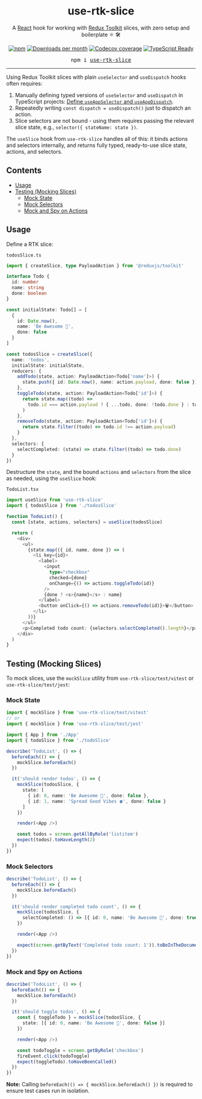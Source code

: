 <div align="center">
  <h1>use-rtk-slice</h1>
  <p>A <a href="https://react.dev/">React</a> hook for working with <a href="https://redux-toolkit.js.org/">Redux Toolkit</a> slices, with zero setup and boilerplate ⚛️ 🛠️
  </p>
  <p>
    <a href="https://www.npmjs.com/package/use-rtk-slice" target="_blank"><img alt="npm" src="https://img.shields.io/npm/v/use-rtk-slice.svg?label=NPM"></a>
    <a href="https://www.npmjs.com/package/use-rtk-slice" target="_blank"><img alt="Downloads per month" src="https://img.shields.io/npm/dm/use-rtk-slice.svg?label=Downloads" /></a>
    <a href="https://codecov.io/gh/Lambdaphile/use-rtk-slice/tree/main" target="_blank"><img src="https://img.shields.io/codecov/c/github/Lambdaphile/use-rtk-slice?label=Coverage&token=0TD18JUTH7" alt="Codecov coverage" /></a>
    <a href="https://www.typescriptlang.org/" target="_blank"><img alt="TypeScript Ready" src="https://img.shields.io/badge/TypeScript-Ready-blue.svg"></a>
  </p>
  <pre>npm i <a href="https://www.npmjs.com/package/use-rtk-slice">use-rtk-slice</a></pre>
</div>
<hr/>

Using Redux Toolkit slices with plain `useSelector` and `useDispatch` hooks often requires:

1. Manually defining typed versions of `useSelector` and `useDispatch` in TypeScript projects: [Define `useAppSelector` and `useAppDispatch`](https://redux-toolkit.js.org/tutorials/typescript#define-typed-hooks).
2. Repeatedly writing `const dispatch = useDispatch()` just to dispatch an action.
3. Slice selectors are not bound - using them requires passing the relevant slice state, e.g., `selector({ stateName: state })`.

The `useSlice` hook from `use-rtk-slice` handles all of this: it binds actions and selectors internally, and returns fully typed, ready-to-use slice state, actions, and selectors.

## Contents

- [Usage](#usage)
- [Testing (Mocking Slices)](#testing-mocking-slices)
  - [Mock State](#mock-state)
  - [Mock Selectors](#mock-selectors)
  - [Mock and Spy on Actions](#mock-and-spy-on-actions)

## Usage

Define a RTK slice:

`todosSlice.ts`

```ts
import { createSlice, type PayloadAction } from '@reduxjs/toolkit'

interface Todo {
  id: number
  name: string
  done: boolean
}

const initialState: Todo[] = [
  {
    id: Date.now(),
    name: 'Be Awesome 🦄',
    done: false
  }
]

const todosSlice = createSlice({
  name: 'todos',
  initialState: initialState,
  reducers: {
    addTodo(state, action: PayloadAction<Todo['name']>) {
      state.push({ id: Date.now(), name: action.payload, done: false })
    },
    toggleTodo(state, action: PayloadAction<Todo['id']>) {
      return state.map((todo) =>
        todo.id === action.payload ? { ...todo, done: !todo.done } : todo
      )
    },
    removeTodo(state, action: PayloadAction<Todo['id']>) {
      return state.filter((todo) => todo.id !== action.payload)
    }
  },
  selectors: {
    selectCompleted: (state) => state.filter((todo) => todo.done)
  }
})
```

Destructure the `state`, and the bound `actions` and `selectors` from the slice as needed, using the `useSlice` hook:

`TodoList.tsx`

```ts
import useSlice from 'use-rtk-slice'
import { todosSlice } from './todosSlice'

function TodoList() {
  const [state, actions, selectors] = useSlice(todosSlice)

  return (
    <div>
      <ul>
        {state.map(({ id, name, done }) => (
          <li key={id}>
            <label>
              <input
                type="checkbox"
                checked={done}
                onChange={() => actions.toggleTodo(id)}
              />
              {done ? <s>{name}</s> : name}
            </label>
            <button onClick={() => actions.removeTodo(id)}>🗑️</button>
          </li>
        ))}
      </ul>
      <p>Completed todo count: {selectors.selectCompleted().length}</p>
    </div>
  )
}
```

## Testing (Mocking Slices)

To mock slices, use the `mockSlice` utility from `use-rtk-slice/test/vitest` or `use-rtk-slice/test/jest`:

### Mock State

```ts
import { mockSlice } from 'use-rtk-slice/test/vitest'
// or
import { mockSlice } from 'use-rtk-slice/test/jest'

import { App } from './App'
import { todoSlice } from './todoSlice'

describe('TodoList', () => {
  beforeEach(() => {
    mockSlice.beforeEach()
  })

  it('should render todos', () => {
    mockSlice(todosSlice, {
      state: [
        { id: 0, name: 'Be Awesome 🦄', done: false },
        { id: 1, name: 'Spread Good Vibes 🍀', done: false }
      ]
    })

    render(<App />)

    const todos = screen.getAllByRole('listitem')
    expect(todos).toHaveLength(2)
  })
})
```

### Mock Selectors

```ts
describe('TodoList', () => {
  beforeEach(() => {
    mockSlice.beforeEach()
  })

  it('should render completed todo count', () => {
    mockSlice(todosSlice, {
      selectCompleted: () => [{ id: 0, name: 'Be Awesome 🦄', done: true }]
    })

    render(<App />)

    expect(screen.getByText('Completed todo count: 1')).toBeInTheDocument()
  })
})
```

### Mock and Spy on Actions

```ts
describe('TodoList', () => {
  beforeEach(() => {
    mockSlice.beforeEach()
  })

  it('should toggle todos', () => {
    const { toggleTodo } = mockSlice(todosSlice, {
      state: [{ id: 0, name: 'Be Awesome 🦄', done: false }]
    })

    render(<App />)

    const todoToggle = screen.getByRole('checkbox')
    fireEvent.click(todoToggle)
    expect(toggleTodo).toHaveBeenCalled()
  })
})
```

**Note:** Calling `beforeEach(() => { mockSlice.beforeEach() })` is required to ensure test cases run in isolation.

